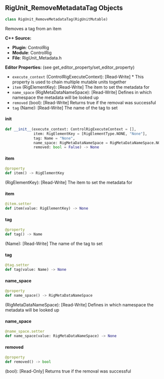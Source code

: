 ## RigUnit_RemoveMetadataTag Objects

```python
class RigUnit_RemoveMetadataTag(RigUnitMutable)
```

Removes a tag from an item

**C++ Source:**

- **Plugin**: ControlRig
- **Module**: ControlRig
- **File**: RigUnit_Metadata.h

**Editor Properties:** (see get_editor_property/set_editor_property)

- ``execute_context`` (ControlRigExecuteContext):  [Read-Write] * This property is used to chain multiple mutable units together
- ``item`` (RigElementKey):  [Read-Write] The item to set the metadata for
- ``name_space`` (RigMetaDataNameSpace):  [Read-Write] Defines in which namespace the metadata will be looked up
- ``removed`` (bool):  [Read-Write] Returns true if the removal was successful
- ``tag`` (Name):  [Read-Write] The name of the tag to set

<a id="unreal.RigUnit_RemoveMetadataTag.__init__"></a>

#### __init__

```python
def __init__(execute_context: ControlRigExecuteContext = [],
             item: RigElementKey = [RigElementType.NONE, "None"],
             tag: Name = "None",
             name_space: RigMetaDataNameSpace = RigMetaDataNameSpace.NONE,
             removed: bool = False) -> None
```

<a id="unreal.RigUnit_RemoveMetadataTag.item"></a>

#### item

```python
@property
def item() -> RigElementKey
```

(RigElementKey):  [Read-Write] The item to set the metadata for

<a id="unreal.RigUnit_RemoveMetadataTag.item"></a>

#### item

```python
@item.setter
def item(value: RigElementKey) -> None
```

<a id="unreal.RigUnit_RemoveMetadataTag.tag"></a>

#### tag

```python
@property
def tag() -> Name
```

(Name):  [Read-Write] The name of the tag to set

<a id="unreal.RigUnit_RemoveMetadataTag.tag"></a>

#### tag

```python
@tag.setter
def tag(value: Name) -> None
```

<a id="unreal.RigUnit_RemoveMetadataTag.name_space"></a>

#### name_space

```python
@property
def name_space() -> RigMetaDataNameSpace
```

(RigMetaDataNameSpace):  [Read-Write] Defines in which namespace the metadata will be looked up

<a id="unreal.RigUnit_RemoveMetadataTag.name_space"></a>

#### name_space

```python
@name_space.setter
def name_space(value: RigMetaDataNameSpace) -> None
```

<a id="unreal.RigUnit_RemoveMetadataTag.removed"></a>

#### removed

```python
@property
def removed() -> bool
```

(bool):  [Read-Only] Returns true if the removal was successful

<a id="unreal.RigUnit_HasMetadataTag"></a>